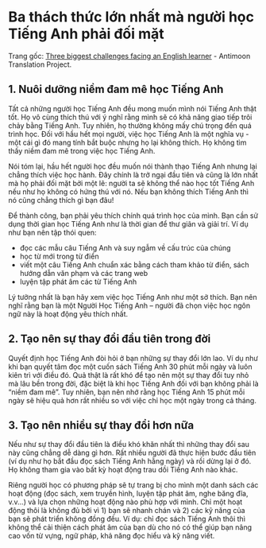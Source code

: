 # Ba thách thức lớn nhất mà người học Tiếng Anh phải đối mặt

Trang gốc: [Three biggest challenges facing an English learner](http://www.antimoon.com/other/challenges.htm) - Antimoon Translation Project.

## 1. Nuôi dưỡng niềm đam mê học Tiếng Anh

Tất cả những người học Tiếng Anh đều mong muốn mình nói Tiếng Anh thật tốt. Họ vô cùng thích thú với ý nghĩ rằng mình sẽ có khả năng giao tiếp trôi chảy bằng Tiếng Anh. Tuy nhiên, họ thường không mấy chú trọng đến quá trình học. Đối với hầu hết mọi người, việc học Tiếng Anh là một nghĩa vụ - một cái gì đó mang tính bắt buộc nhưng họ lại không thích. Họ không tìm thấy niềm đam mê trong việc học Tiếng Anh.

Nói tóm lại, hầu hết người học đều muốn nói thành thạo Tiếng Anh nhưng lại chẳng thích việc học hành. Đây chính là trở ngại đầu tiên và cũng là lớn nhất mà họ phải đối mặt bởi một lẽ: người ta sẽ không thể nào học tốt Tiếng Anh nếu như họ không có hứng thú với nó. Nếu bạn không thích Tiếng Anh thì nó cũng chẳng thích gì bạn đâu!

Để thành công, bạn phải yêu thích chính quá trình học của mình. Bạn cần sử dụng thời gian học Tiếng Anh như là thời gian để thư giãn và giải trí. Ví dụ như bạn nên tập thói quen:

- đọc các mẫu câu Tiếng Anh và suy ngẫm về cấu trúc của chúng
- học từ mới trong từ điển
- viết một câu Tiếng Anh chuẩn xác bằng cách tham khảo từ điển, sách hướng dẫn văn phạm và các trang web
- luyện tập phát âm các từ Tiếng Anh

Lý tưởng nhất là bạn hãy xem việc học Tiếng Anh như một sở thích. Bạn nên nghĩ rằng bạn là một Người Học Tiếng Anh – người đã chọn việc học ngôn ngữ này là hoạt động yêu thích nhất.

## 2. Tạo nên sự thay đổi đầu tiên trong đời

Quyết định học Tiếng Anh đòi hỏi ở bạn những sự thay đổi lớn lao. Ví dụ như khi bạn quyết tâm đọc một cuốn sách Tiếng Anh 30 phút mỗi ngày và luôn kiên trì với điều đó. Quả thật là rất khó để tạo nên một sự thay đổi tuy nhỏ mà lâu bền trong đời, đặc biệt là khi học Tiếng Anh đối với bạn không phải là “niềm đam mê”. Tuy nhiên, bạn nên nhớ rằng học Tiếng Anh 15 phút mỗi ngày sẽ hiệu quả hơn rất nhiều so với việc chỉ học một ngày trong cả tháng.

## 3. Tạo nên nhiều sự thay đổi hơn nữa

Nếu như sự thay đổi đầu tiên là điều khó khăn nhất thì những thay đổi sau này cũng chẳng dễ dàng gì hơn. Rất nhiều người đã thực hiện bước đầu tiên (ví dụ như họ bắt đầu đọc sách Tiếng Anh hằng ngày) và rồi dừng lại ở đó. Họ không tham gia vào bất kỳ hoạt động trau dồi Tiếng Anh nào khác.

Riêng người học có phương pháp sẽ tự trang bị cho mình một danh sách các hoạt động (đọc sách, xem truyền hình, luyện tập phát âm, nghe băng đĩa, v.v...) và lựa chọn những hoạt động nào phù hợp với mình. Chỉ một hoạt động thôi là không đủ bởi vì 1) bạn sẽ nhanh chán và 2) các kỹ năng của bạn sẽ phát triển không đồng đều. Ví dụ: chỉ đọc sách Tiếng Anh thôi thì không thể cải thiện cách phát âm của bạn dù cho nó có thể giúp bạn nâng cao vốn từ vựng, ngữ pháp, khả năng đọc hiểu và kỹ năng viết.